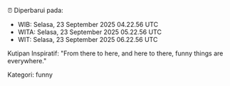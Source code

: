 ⏰ Diperbarui pada:
- WIB: Selasa, 23 September 2025 04.22.56 UTC
- WITA: Selasa, 23 September 2025 05.22.56 UTC
- WIT: Selasa, 23 September 2025 06.22.56 UTC

Kutipan Inspiratif:
"From there to here, and here to there, funny things are everywhere."


Kategori: funny

